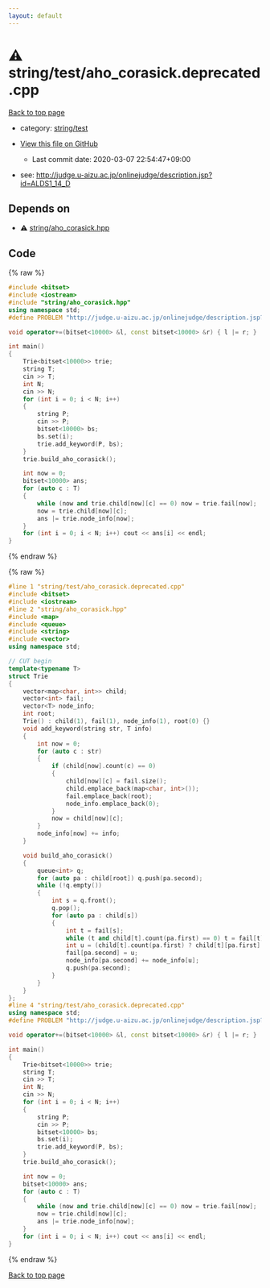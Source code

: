 ```yaml
---
layout: default
---
```


<!-- mathjax config similar to math.stackexchange -->
<script type="text/javascript" async
  src="https://cdnjs.cloudflare.com/ajax/libs/mathjax/2.7.5/MathJax.js?config=TeX-MML-AM_CHTML">
</script>
<script type="text/x-mathjax-config">
  MathJax.Hub.Config({
    TeX: { equationNumbers: { autoNumber: "AMS" }},
    tex2jax: {
      inlineMath: [ ['$','$'] ],
      processEscapes: true
    },
    "HTML-CSS": { matchFontHeight: false },
    displayAlign: "left",
    displayIndent: "2em"
  });
</script>

<script type="text/javascript" src="https://cdnjs.cloudflare.com/ajax/libs/jquery/3.4.1/jquery.min.js"></script>
<script src="https://cdn.jsdelivr.net/npm/jquery-balloon-js@1.1.2/jquery.balloon.min.js" integrity="sha256-ZEYs9VrgAeNuPvs15E39OsyOJaIkXEEt10fzxJ20+2I=" crossorigin="anonymous"></script>
<script type="text/javascript" src="../../../assets/js/copy-button.js"></script>
<link rel="stylesheet" href="../../../assets/css/copy-button.css" />


# :warning: string/test/aho_corasick.deprecated.cpp

<a href="../../../index.html">Back to top page</a>

* category: <a href="../../../index.html#1a7427d145086499c399a0f95224a581">string/test</a>
* <a href="{{ site.github.repository_url }}/blob/master/string/test/aho_corasick.deprecated.cpp">View this file on GitHub</a>
    - Last commit date: 2020-03-07 22:54:47+09:00


* see: <a href="http://judge.u-aizu.ac.jp/onlinejudge/description.jsp?id=ALDS1_14_D">http://judge.u-aizu.ac.jp/onlinejudge/description.jsp?id=ALDS1_14_D</a>


## Depends on

* :warning: <a href="../aho_corasick.hpp.html">string/aho_corasick.hpp</a>


## Code

<a id="unbundled"></a>
{% raw %}
```cpp
#include <bitset>
#include <iostream>
#include "string/aho_corasick.hpp"
using namespace std;
#define PROBLEM "http://judge.u-aizu.ac.jp/onlinejudge/description.jsp?id=ALDS1_14_D"

void operator+=(bitset<10000> &l, const bitset<10000> &r) { l |= r; }

int main()
{
    Trie<bitset<10000>> trie;
    string T;
    cin >> T;
    int N;
    cin >> N;
    for (int i = 0; i < N; i++)
    {
        string P;
        cin >> P;
        bitset<10000> bs;
        bs.set(i);
        trie.add_keyword(P, bs);
    }
    trie.build_aho_corasick();

    int now = 0;
    bitset<10000> ans;
    for (auto c : T)
    {
        while (now and trie.child[now][c] == 0) now = trie.fail[now];
        now = trie.child[now][c];
        ans |= trie.node_info[now];
    }
    for (int i = 0; i < N; i++) cout << ans[i] << endl;
}

```
{% endraw %}

<a id="bundled"></a>
{% raw %}
```cpp
#line 1 "string/test/aho_corasick.deprecated.cpp"
#include <bitset>
#include <iostream>
#line 2 "string/aho_corasick.hpp"
#include <map>
#include <queue>
#include <string>
#include <vector>
using namespace std;

// CUT begin
template<typename T>
struct Trie
{
    vector<map<char, int>> child;
    vector<int> fail;
    vector<T> node_info;
    int root;
    Trie() : child(1), fail(1), node_info(1), root(0) {}
    void add_keyword(string str, T info)
    {
        int now = 0;
        for (auto c : str)
        {
            if (child[now].count(c) == 0)
            {
                child[now][c] = fail.size();
                child.emplace_back(map<char, int>());
                fail.emplace_back(root);
                node_info.emplace_back(0);
            }
            now = child[now][c];
        }
        node_info[now] += info;
    }

    void build_aho_corasick()
    {
        queue<int> q;
        for (auto pa : child[root]) q.push(pa.second);
        while (!q.empty())
        {
            int s = q.front();
            q.pop();
            for (auto pa : child[s])
            {
                int t = fail[s];
                while (t and child[t].count(pa.first) == 0) t = fail[t];
                int u = (child[t].count(pa.first) ? child[t][pa.first] : root);
                fail[pa.second] = u;
                node_info[pa.second] += node_info[u];
                q.push(pa.second);
            }
        }
    }
};
#line 4 "string/test/aho_corasick.deprecated.cpp"
using namespace std;
#define PROBLEM "http://judge.u-aizu.ac.jp/onlinejudge/description.jsp?id=ALDS1_14_D"

void operator+=(bitset<10000> &l, const bitset<10000> &r) { l |= r; }

int main()
{
    Trie<bitset<10000>> trie;
    string T;
    cin >> T;
    int N;
    cin >> N;
    for (int i = 0; i < N; i++)
    {
        string P;
        cin >> P;
        bitset<10000> bs;
        bs.set(i);
        trie.add_keyword(P, bs);
    }
    trie.build_aho_corasick();

    int now = 0;
    bitset<10000> ans;
    for (auto c : T)
    {
        while (now and trie.child[now][c] == 0) now = trie.fail[now];
        now = trie.child[now][c];
        ans |= trie.node_info[now];
    }
    for (int i = 0; i < N; i++) cout << ans[i] << endl;
}

```
{% endraw %}

<a href="../../../index.html">Back to top page</a>

